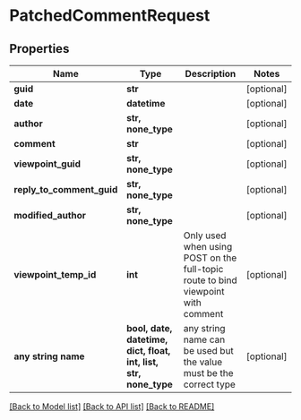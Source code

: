 # PatchedCommentRequest


## Properties
Name | Type | Description | Notes
------------ | ------------- | ------------- | -------------
**guid** | **str** |  | [optional] 
**date** | **datetime** |  | [optional] 
**author** | **str, none_type** |  | [optional] 
**comment** | **str** |  | [optional] 
**viewpoint_guid** | **str, none_type** |  | [optional] 
**reply_to_comment_guid** | **str, none_type** |  | [optional] 
**modified_author** | **str, none_type** |  | [optional] 
**viewpoint_temp_id** | **int** | Only used when using POST on the full-topic route to bind viewpoint with comment | [optional] 
**any string name** | **bool, date, datetime, dict, float, int, list, str, none_type** | any string name can be used but the value must be the correct type | [optional]

[[Back to Model list]](../README.md#documentation-for-models) [[Back to API list]](../README.md#documentation-for-api-endpoints) [[Back to README]](../README.md)


